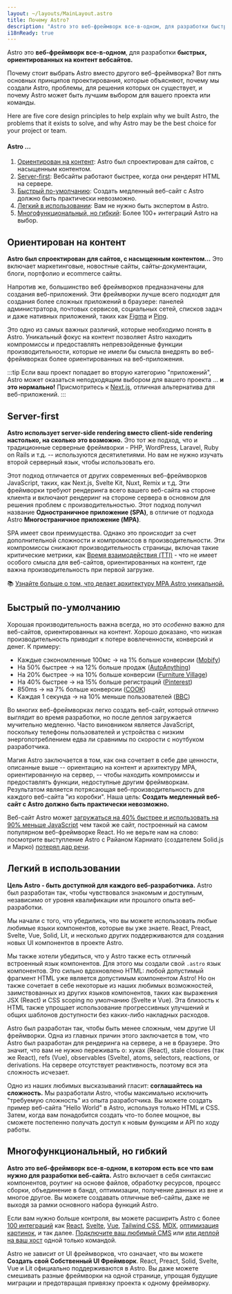 ```yaml
---
layout: ~/layouts/MainLayout.astro
title: Почему Astro?
description: "Astro это веб-фреймворк все-в-одном, для разработки быстрых, ориентированных на контент вебсайтов. Узнать больше."
i18nReady: true
---
```


Astro это **веб-фреймворк все-в-одном**, для разработки **быстрых, ориентированных на контент вебсайтов.**

Почему стоит выбрать Astro вместо другого веб-фреймворка?
Вот пять основных принципов проектирования, которые объясняют, почему мы создали Astro,
проблемы, для решения которых он существует, и почему Astro может быть лучшим выбором для вашего проекта или команды.

Here are five core design principles to help explain why we built Astro, 
the problems that it exists to solve, and why Astro may be the best choice for your project or team.

#### Astro ...

1. [Ориентирован на контент](#ориентирован-на-контент): Astro был спроектирован для сайтов, с насыщенным контентом.
2. [Server-first](#server-first): Вебсайты работают быстрее, когда они рендерят HTML на сервере.
3. [Быстрый по-умолчанию](#быстрый-по-умолчанию): Создать медленный веб-сайт с Astro должно быть практически невозможно.
4. [Легкий в использовании](#легкий-в-использовании): Вам не нужно быть экспертом в Astro.
5. [Многофункциональный, но гибкий](#многофункциональный-но-гибкий): Более 100+ интеграций Astro на выбор.

## Ориентирован на контент

**Astro был спроектирован для сайтов, с насыщенным контентом...** 
Это включает маркетинговые, новостные сайты, сайты-документации, блоги, портфолио и ecommerce сайты.

Напротив же, большинство веб фреймворков предназначены для создания веб-приложений.
Эти фреймворки лучше всего подходят для создания более сложных приложений в браузере: панелей администратора,
почтовых сервисов, социальных сетей, списков задач и даже нативных приложений, таких как [Figma](https://figma.com/) 
и [Ping](https://ping.gg/).

Это одно из самых важных различий, которые необходимо понять в Astro.
Уникальный фокус на контент позволяет Astro находить компромиссы и предоставлять непревзойденные функции 
производительности, которые не имели бы смысла внедрять во веб-фреймворках более ориентированных на веб-приложения.

:::tip
Если ваш проект попадает во вторую категорию "приложений", Astro может оказаться неподходящим выбором для вашего проекта ...
**и это нормально!** Присмотритесь к [Next.js](https://nextjs.org/), отличная альтернатива для веб-приложений.
:::




## Server-first

**Astro использует server-side rendering вместо client-side rendering настолько, на сколько это возможно.**
Это тот же подход, что и традиционные серверные фреймворки - PHP, WordPress, Laravel, Ruby on Rails и 
т.д. -- используются десятилетиями. Но вам не нужно изучать второй серверный язык, чтобы использовать его.

Этот подход отличается от других современных веб-фреймворков JavaScript, таких, как Next.js, Svelte Kit, Nuxt, Remix и т.д.
Эти фреймворки требуют рендеринга всего вашего веб-сайта на стороне клиента и включают рендеринг на стороне сервера
в основном для решения проблем с производительностью.
Этот подход получил название **Одностраничное приложение (SPA)**, в отличие от подхода Astro **Многостраничное приложение (MPA)**.

SPA имеет свои преимущества. Однако это происходит за счет дополнительной сложности и компромиссов в производительности. 
Эти компромиссы снижают производительность страницы, включая такие критические метрики, 
как [Время взаимодействия (TTI)](https://web.dev/interactive/) - что не имеет особого смысла для веб-сайтов,
ориентированных на контент, где важна производительность при первой загрузке.

📚 [Узнайте больше о том, что делает архитектуру MPA Astro уникальной.](/ru/concepts/mpa-vs-spa/)


## Быстрый по-умолчанию

Хорошая производительность важна всегда, но это *особенно* важно для веб-сайтов, ориентированных на контент.
Хорошо доказано, что низкая производительность приводит к потере вовлеченности, конверсий и денег.
К примеру:

- Каждые сэкономленные 100мс → на 1% больше конверсии ([Mobify](https://web.dev/why-speed-matters/))
- На 50% быстрее → на 12% больше продаж ([AutoAnything](https://www.digitalcommerce360.com/2010/08/19/web-accelerator-revs-conversion-and-sales-autoanything/))
- На 20% быстрее → на 10% больше конверсии ([Furniture Village](https://www.thinkwithgoogle.com/intl/en-gb/marketing-strategies/app-and-mobile/furniture-village-and-greenlight-slash-page-load-times-boosting-user-experience/))
- На 40% быстрее → на 15% больше регистраций ([Pinterest](https://medium.com/pinterest-engineering/driving-user-growth-with-performance-improvements-cfc50dafadd7))
- 850ms → на 7% больше конверсии ([COOK](https://web.dev/why-speed-matters/))
- Каждая 1 секунда → на 10% меньше пользователей ([BBC](https://www.creativebloq.com/features/how-the-bbc-builds-websites-that-scale))

Во многих веб-фреймворках легко создать веб-сайт, который отлично выглядит во время разработки, 
но после деплоя загружается мучительно медленно. 
Часто виновником является JavaScript, поскольку телефоны пользователей и устройства с низким энергопотреблением
едва ли сравнимы по скорости с ноутбуком разработчика.

Магия Astro заключается в том, как она сочетает в себе две ценности, описанные выше -- ориентацию на контент
и архитектуру MPA, ориентированную на сервер, -- чтобы находить компромиссы и предоставлять функции,
недоступные другим фреймворкам. Результатом является потрясающая веб-производительность для каждого веб-сайта "из коробки".
Наша цель: **Создать медленный веб-сайт с Astro должно быть практически невозможно.**

Веб-сайт Astro может [загружаться на 40% быстрее и использовать на 90% меньше JavaScript](https://twitter.com/t3dotgg/status/1437195415439360003) 
чем такой же сайт, построенный на самом популярном веб-фреймворке React.
Но не верьте нам на слово: посмотрите выступление Astro с Райаном Карниато (создателем Solid.js и Марко)
[потерял дар речи](https://youtu.be/2ZEMb_H-LYE?t=8163).


## Легкий в использовании

**Цель Astro - быть доступной для каждого веб-разработчика.**
Astro был разработан так, чтобы чувствовался знакомым и доступным, независимо от уровня квалификации или прошлого опыта веб-разработки.

Мы начали с того, что убедились, что вы можете использовать любые любимые языки компонентов, которые вы уже знаете.
React, Preact, Svelte, Vue, Solid, Lit, и несколько других поддерживаются для создания новых UI
компонентов в проекте Astro.

Мы также хотели убедиться, что у Astro также есть отличный встроенный язык компонентов.
Для этого мы создали свой `.astro` язык компонентов. 
Это сильно вдохновлено HTML: любой допустимый фрагмент HTML уже является допустимым компонентом Astro!
Но он также сочетает в себе некоторые из наших любимых возможностей, заимствованных из других языков компонентов,
таких как выражения JSX (React) и CSS scoping по умолчанию (Svelte и Vue).
Эта близость к HTML также упрощает использование прогрессивных улучшений и
общих шаблонов доступности без каких-либо накладных расходов.

Astro был разработан так, чтобы быть менее сложным, чем другие UI фреймворки.
Одна из главных причин этого заключается в том, что Astro был разработан для рендеринга на сервере, а не в браузере.
Это значит, что вам не нужно переживать о: хуках (React), stale closures (так же React), refs (Vue), observables (Svelte),
atoms, selectors, reactions, or derivations.
На сервере отсутствует реактивность, поэтому вся эта сложность исчезает.

Одно из наших любимых высказываний гласит: **соглашайтесь на сложность.**
Мы разработали Astro, чтобы максимально исключить "требуемую сложность" из опыта разработчика. 
Вы можете создать пример веб-сайта "Hello World" в Astro, используя только HTML и CSS. 
Затем, когда вам понадобится создать что-то более мощное, вы сможете постепенно получать доступ к новым функциям и API по ходу работы.

## Многофункциональный, но гибкий

**Astro это веб-фреймворк все-в-одном, в котором есть все что вам нужно для разработки веб-сайта.**
Astro включает в себя синтаксис компонентов, роутинг на основе файлов, обработку ресурсов, процесс сборки,
объединение в бандл, оптимизации, получение данных из вне и многое другое. 
Вы можете создавать отличные веб-сайты, даже не выходя за рамки основного набора функций Astro. 

Если вам нужно больше контроля, вы можете расширить Astro с более [100 интеграций](https://astro.build/en/integrations/) как
[React](https://www.npmjs.com/package/@astrojs/react), [Svelte](https://www.npmjs.com/package/@astrojs/svelte),
[Vue](https://www.npmjs.com/package/@astrojs/vue), 
[Tailwind CSS](https://www.npmjs.com/package/@astrojs/tailwind), 
[MDX](https://www.npmjs.com/package/@astrojs/mdx), 
[оптимизация картинок](https://www.npmjs.com/package/@astrojs/image), и так далее. 
[Подключите ваш любимый CMS](https://astro.build/integrations/) или [или деплой на ваш хост](/ru/guides/deploy/) одной только командой.

Astro не зависит от UI фреймворков, что означает, что вы можете **Создать свой Собственный UI Фреймворк**.
React, Preact, Solid, Svelte, Vue и Lit официально поддерживаются в Astro.
Вы даже можете смешивать разные фреймворки на одной странице, упрощая будущие миграции и предотвращая привязку проекта к одному фреймворку.
